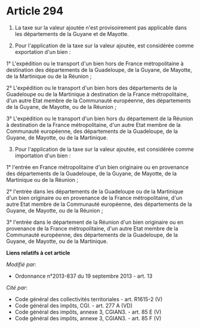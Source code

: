 # Article 294

1. La taxe sur la valeur ajoutée n'est provisoirement pas applicable dans les départements de la Guyane et de Mayotte. 

2. Pour l'application de la taxe sur la valeur ajoutée, est considérée comme exportation d'un bien : 

1° L'expédition ou le transport d'un bien hors de France métropolitaine à destination des départements de la Guadeloupe, de
la Guyane, de Mayotte, de la Martinique ou de la Réunion ; 

2° L'expédition ou le transport d'un bien hors des départements de la Guadeloupe ou de la Martinique à destination de la
France métropolitaine, d'un autre Etat membre de la Communauté européenne, des départements de la Guyane, de Mayotte, ou de
la Réunion ; 

3° L'expédition ou le transport d'un bien hors du département de la Réunion à destination de la France métropolitaine, d'un
autre Etat membre de la Communauté européenne, des départements de la Guadeloupe, de la Guyane, de Mayotte, ou de la
Martinique. 

3. Pour l'application de la taxe sur la valeur ajoutée, est considérée comme importation d'un bien : 

1° l'entrée en France métropolitaine d'un bien originaire ou en provenance des départements de la Guadeloupe, de la Guyane,
de Mayotte, de la Martinique ou de la Réunion ; 

2° l'entrée dans les départements de la Guadeloupe ou de la Martinique d'un bien originaire ou en provenance de la France
métropolitaine, d'un autre Etat membre de la Communauté européenne, des départements de la Guyane, de Mayotte, ou de la
Réunion ; 

3° l'entrée dans le département de la Réunion d'un bien originaire ou en provenance de la France métropolitaine, d'un autre
Etat membre de la Communauté européenne, des départements de la Guadeloupe, de la Guyane, de Mayotte, ou de la Martinique.

**Liens relatifs à cet article**

_Modifié par_:

  - Ordonnance n°2013-837 du 19 septembre 2013 - art. 13

_Cité par_:

  - Code général des collectivités territoriales - art. R1615-2 (V)
  - Code général des impôts, CGI. - art. 277 A (VD)
  - Code général des impôts, annexe 3, CGIAN3. - art. 85 E (V)
  - Code général des impôts, annexe 3, CGIAN3. - art. 85 F (V)
